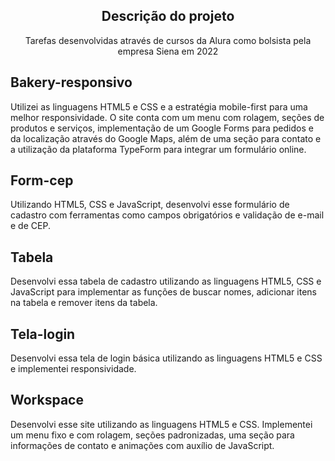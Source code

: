 <h2 align="center">Descrição do projeto</h2>
<p align="center">Tarefas desenvolvidas através de cursos da Alura como bolsista pela empresa Siena em 2022</p>

## Bakery-responsivo
Utilizei as linguagens HTML5 e CSS e a estratégia mobile-first para uma melhor responsividade. 
O site conta com um menu com rolagem, seções de produtos e serviços, implementação de um Google Forms para pedidos e da localização através do Google Maps, além de uma seção para contato e a utilização da plataforma TypeForm para integrar um formulário online.

## Form-cep
Utilizando HTML5, CSS e JavaScript, desenvolvi esse formulário de cadastro com ferramentas como campos obrigatórios e validação de e-mail e de CEP.

## Tabela
Desenvolvi essa tabela de cadastro utilizando as linguagens HTML5, CSS e JavaScript para implementar as funções de buscar nomes, adicionar itens na tabela e remover itens da tabela.

##  Tela-login
Desenvolvi essa tela de login básica utilizando as linguagens HTML5 e CSS e implementei responsividade.

## Workspace
Desenvolvi esse site utilizando as linguagens HTML5 e CSS. Implementei um menu fixo e com rolagem, seções padronizadas, uma seção para informações de contato e animações com auxílio de JavaScript.

